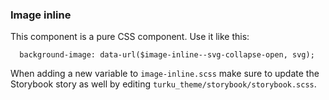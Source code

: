 ### Image inline

This component is a pure CSS component. Use it like this:

```
  background-image: data-url($image-inline--svg-collapse-open, svg);
```

When adding a new variable to `image-inline.scss` make sure to
update the Storybook story as well by editing `turku_theme/storybook/storybook.scss`.

